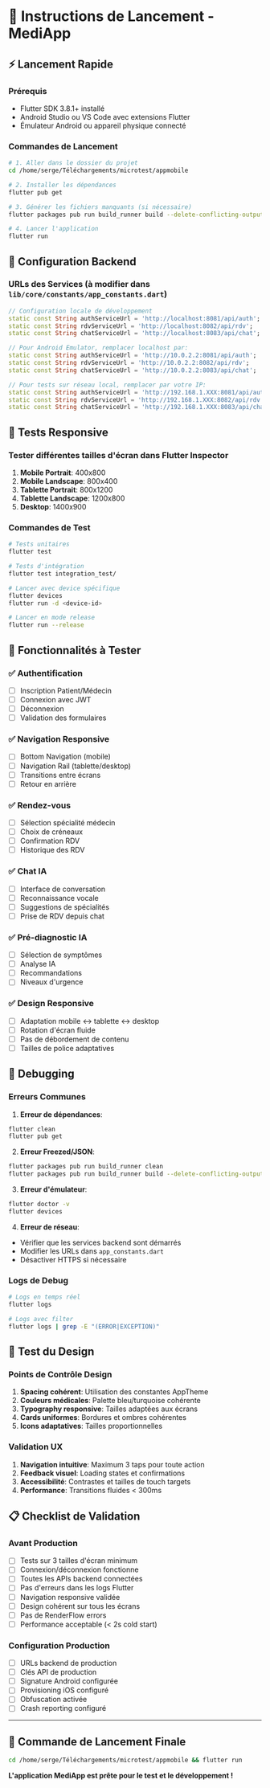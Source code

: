 # 🚀 Instructions de Lancement - MediApp

## ⚡ Lancement Rapide

### Prérequis
- Flutter SDK 3.8.1+ installé
- Android Studio ou VS Code avec extensions Flutter
- Émulateur Android ou appareil physique connecté

### Commandes de Lancement

```bash
# 1. Aller dans le dossier du projet
cd /home/serge/Téléchargements/microtest/appmobile

# 2. Installer les dépendances
flutter pub get

# 3. Générer les fichiers manquants (si nécessaire)
flutter packages pub run build_runner build --delete-conflicting-outputs

# 4. Lancer l'application
flutter run
```

## 🔧 Configuration Backend

### URLs des Services (à modifier dans `lib/core/constants/app_constants.dart`)

```dart
// Configuration locale de développement
static const String authServiceUrl = 'http://localhost:8081/api/auth';
static const String rdvServiceUrl = 'http://localhost:8082/api/rdv';  
static const String chatServiceUrl = 'http://localhost:8083/api/chat';

// Pour Android Emulator, remplacer localhost par:
static const String authServiceUrl = 'http://10.0.2.2:8081/api/auth';
static const String rdvServiceUrl = 'http://10.0.2.2:8082/api/rdv';
static const String chatServiceUrl = 'http://10.0.2.2:8083/api/chat';

// Pour tests sur réseau local, remplacer par votre IP:
static const String authServiceUrl = 'http://192.168.1.XXX:8081/api/auth';
static const String rdvServiceUrl = 'http://192.168.1.XXX:8082/api/rdv';
static const String chatServiceUrl = 'http://192.168.1.XXX:8083/api/chat';
```

## 📱 Tests Responsive

### Tester différentes tailles d'écran dans Flutter Inspector

1. **Mobile Portrait**: 400x800
2. **Mobile Landscape**: 800x400  
3. **Tablette Portrait**: 800x1200
4. **Tablette Landscape**: 1200x800
5. **Desktop**: 1400x900

### Commandes de Test

```bash
# Tests unitaires
flutter test

# Tests d'intégration
flutter test integration_test/

# Lancer avec device spécifique
flutter devices
flutter run -d <device-id>

# Lancer en mode release
flutter run --release
```

## 🎯 Fonctionnalités à Tester

### ✅ Authentification
- [ ] Inscription Patient/Médecin
- [ ] Connexion avec JWT
- [ ] Déconnexion
- [ ] Validation des formulaires

### ✅ Navigation Responsive  
- [ ] Bottom Navigation (mobile)
- [ ] Navigation Rail (tablette/desktop)
- [ ] Transitions entre écrans
- [ ] Retour en arrière

### ✅ Rendez-vous
- [ ] Sélection spécialité médecin
- [ ] Choix de créneaux
- [ ] Confirmation RDV
- [ ] Historique des RDV

### ✅ Chat IA
- [ ] Interface de conversation
- [ ] Reconnaissance vocale
- [ ] Suggestions de spécialités
- [ ] Prise de RDV depuis chat

### ✅ Pré-diagnostic IA
- [ ] Sélection de symptômes
- [ ] Analyse IA
- [ ] Recommandations
- [ ] Niveaux d'urgence

### ✅ Design Responsive
- [ ] Adaptation mobile ↔ tablette ↔ desktop
- [ ] Rotation d'écran fluide
- [ ] Pas de débordement de contenu
- [ ] Tailles de police adaptatives

## 🐛 Debugging

### Erreurs Communes

1. **Erreur de dépendances**:
```bash
flutter clean
flutter pub get
```

2. **Erreur Freezed/JSON**:
```bash
flutter packages pub run build_runner clean
flutter packages pub run build_runner build --delete-conflicting-outputs
```

3. **Erreur d'émulateur**:
```bash
flutter doctor -v
flutter devices
```

4. **Erreur de réseau**:
- Vérifier que les services backend sont démarrés
- Modifier les URLs dans `app_constants.dart`
- Désactiver HTTPS si nécessaire

### Logs de Debug

```bash
# Logs en temps réel
flutter logs

# Logs avec filter
flutter logs | grep -E "(ERROR|EXCEPTION)"
```

## 🎨 Test du Design

### Points de Contrôle Design

1. **Spacing cohérent**: Utilisation des constantes AppTheme
2. **Couleurs médicales**: Palette bleu/turquoise cohérente  
3. **Typography responsive**: Tailles adaptées aux écrans
4. **Cards uniformes**: Bordures et ombres cohérentes
5. **Icons adaptatives**: Tailles proportionnelles

### Validation UX

1. **Navigation intuitive**: Maximum 3 taps pour toute action
2. **Feedback visuel**: Loading states et confirmations
3. **Accessibilité**: Contrastes et tailles de touch targets
4. **Performance**: Transitions fluides < 300ms

## 📋 Checklist de Validation

### Avant Production

- [ ] Tests sur 3 tailles d'écran minimum
- [ ] Connexion/déconnexion fonctionne
- [ ] Toutes les APIs backend connectées
- [ ] Pas d'erreurs dans les logs Flutter
- [ ] Navigation responsive validée
- [ ] Design cohérent sur tous les écrans
- [ ] Pas de RenderFlow errors
- [ ] Performance acceptable (< 2s cold start)

### Configuration Production

- [ ] URLs backend de production
- [ ] Clés API de production
- [ ] Signature Android configurée
- [ ] Provisioning iOS configuré
- [ ] Obfuscation activée
- [ ] Crash reporting configuré

---

## 🎯 Commande de Lancement Finale

```bash
cd /home/serge/Téléchargements/microtest/appmobile && flutter run
```

**L'application MediApp est prête pour le test et le développement !**